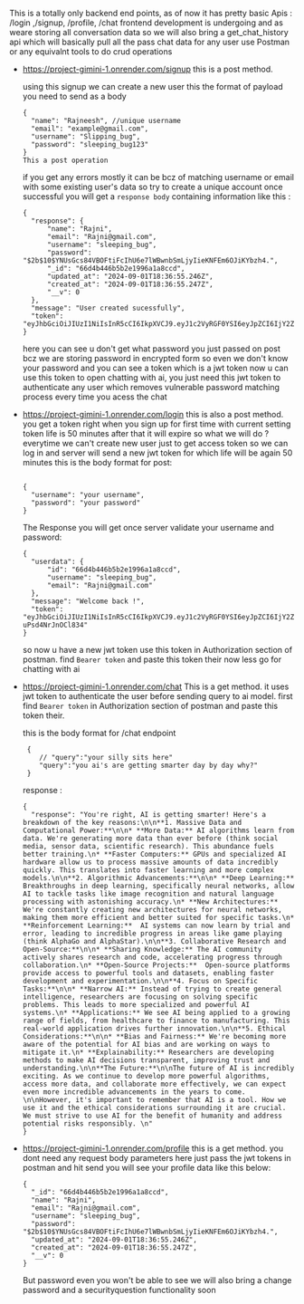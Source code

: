 This is a totally only backend end points, as of now it has pretty basic Apis : /login ,/signup, /profile, /chat
frontend development is undergoing and as weare storing all conversation data so we will also bring a  get_chat_history api which will basically pull all the pass chat data for any user 
use Postman or any equivalnt tools to do crud operations

* https://project-gimini-1.onrender.com/signup
  this is  a post method.

  using this signup we can create a new user this the format of payload you need to send as a body
  ```
  {
    "name": "Rajneesh", //unique username
    "email": "example@gmail.com",
    "username": "Slipping_bug",
    "password": "sleeping_bug123"
  }
  This a post operation
  ```
  if you get any errors mostly it can be bcz of matching username or email with some existing user's data so try to create a unique account
  once successful you will get a `response body` containing information like this :
  ```
  {
    "response": {
        "name": "Rajni",
        "email": "Rajni@gmail.com",
        "username": "sleeping_bug",
        "password": "$2b$10$YNUsGcs84VBOFtiFcIhU6e7lWBwnbSmLjyIieKNFEm6OJiKYbzh4.",
        "_id": "66d4b446b5b2e1996a1a8ccd",
        "updated_at": "2024-09-01T18:36:55.246Z",
        "created_at": "2024-09-01T18:36:55.247Z",
        "__v": 0
    },
    "message": "User created sucessfully",
    "token": "eyJhbGciOiJIUzI1NiIsInR5cCI6IkpXVCJ9.eyJ1c2VyRGF0YSI6eyJpZCI6IjY2ZDRiNDQ2YjViMmUxOTk2YTFhOGNjZCIsInVzZXJuYW1lIjoic2xlZXBpbmdfYnVnIiwiZW1haWwiOiJSYWpuaUBnbWFpbC5jb20ifSwiaWF0IjoxNzI1MjE1ODE1LCJleHAiOjE3MjUyMTg4MTV9.s_oVdjINm2tl51yiOKggApVNXsqYaGZuY_Joh9DLaIM"
  }
  ```
  here you can see u don't get what password you just passed on post bcz we are storing password in encrypted form so even we don't know your password
  and you can see a token which is a jwt token now u can use this token to open chatting with ai, you just need this jwt token to authenticate any user which removes vulnerable password matching
  process every time you acess the chat
  
* https://project-gimini-1.onrender.com/login
  this is also a post method.
  you get a token right when you sign up for first time with current setting token life is 50 minutes after that it will expire so what we will do ? everytime we can't create
  new user just to get access token so we can log in and server will send a new jwt token for which life will be again 50 minutes
  this is the body format for post:
  ```
  
  {
    "username": "your username",
    "password": "your password"
  } 
  ```
  The Response you will get once server validate your username and password:
  ```
  {
    "userdata": {
        "id": "66d4b446b5b2e1996a1a8ccd",
        "username": "sleeping_bug",
        "email": "Rajni@gmail.com"
    },
    "message": "Welcome back !",
    "token": "eyJhbGciOiJIUzI1NiIsInR5cCI6IkpXVCJ9.eyJ1c2VyRGF0YSI6eyJpZCI6IjY2ZDRiNDQ2YjViMmUxOTk2YTFhOGNjZCIsInVzZXJuYW1lIjoic2xlZXBpbmdfYnVnIiwiZW1haWwiOiJSYWpuaUBnbWFpbC5jb20ifSwiaWF0IjoxNzI1MjE2MjY2LCJleHAiOjE3MjUyMTkyNjZ9.tV2maKX_4lyU0aQf23isysNh5g2-uPsd4NrJnOCl834"
  }
  ```
  so now u have a new jwt token use this token in Authorization section of postman. find `Bearer token` and paste this token their
  now less go for chatting with ai
  
* https://project-gimini-1.onrender.com/chat
  This is a get method.
  it uses jwt token to authenticate the user before sending query to ai model.
  first find `Bearer token` in Authorization section of postman and paste this token their.
  
  this is the body format for /chat endpoint
  ```
   {
      // "query":"your silly sits here"
      "query":"you ai's are getting smarter day by day why?"
   }
  
  ```
  response :
  ```
  {
    "response": "You're right, AI is getting smarter! Here's a breakdown of the key reasons:\n\n**1. Massive Data and Computational Power:**\n\n* **More Data:** AI algorithms learn from data. We're generating more data than ever before (think social media, sensor data, scientific research). This abundance fuels better training.\n* **Faster Computers:** GPUs and specialized AI hardware allow us to process massive amounts of data incredibly quickly. This translates into faster learning and more complex models.\n\n**2. Algorithmic Advancements:**\n\n* **Deep Learning:** Breakthroughs in deep learning, specifically neural networks, allow AI to tackle tasks like image recognition and natural language processing with astonishing accuracy.\n* **New Architectures:** We're constantly creating new architectures for neural networks, making them more efficient and better suited for specific tasks.\n* **Reinforcement Learning:**  AI systems can now learn by trial and error, leading to incredible progress in areas like game playing (think AlphaGo and AlphaStar).\n\n**3. Collaborative Research and Open-Source:**\n\n* **Sharing Knowledge:** The AI community actively shares research and code, accelerating progress through collaboration.\n* **Open-Source Projects:**  Open-source platforms provide access to powerful tools and datasets, enabling faster development and experimentation.\n\n**4. Focus on Specific Tasks:**\n\n* **Narrow AI:** Instead of trying to create general intelligence, researchers are focusing on solving specific problems. This leads to more specialized and powerful AI systems.\n* **Applications:** We see AI being applied to a growing range of fields, from healthcare to finance to manufacturing. This real-world application drives further innovation.\n\n**5. Ethical Considerations:**\n\n* **Bias and Fairness:** We're becoming more aware of the potential for AI bias and are working on ways to mitigate it.\n* **Explainability:** Researchers are developing methods to make AI decisions transparent, improving trust and understanding.\n\n**The Future:**\n\nThe future of AI is incredibly exciting. As we continue to develop more powerful algorithms, access more data, and collaborate more effectively, we can expect even more incredible advancements in the years to come. \n\nHowever, it's important to remember that AI is a tool. How we use it and the ethical considerations surrounding it are crucial. We must strive to use AI for the benefit of humanity and address potential risks responsibly. \n"
  }
  ```
* https://project-gimini-1.onrender.com/profile
  this is a get method.
  you dont need any request body parameters here just pass the jwt tokens in postman and hit send 
  you will see your profile data like this below:
  ```
  {
    "_id": "66d4b446b5b2e1996a1a8ccd",
    "name": "Rajni",
    "email": "Rajni@gmail.com",
    "username": "sleeping_bug",
    "password": "$2b$10$YNUsGcs84VBOFtiFcIhU6e7lWBwnbSmLjyIieKNFEm6OJiKYbzh4.",
    "updated_at": "2024-09-01T18:36:55.246Z",
    "created_at": "2024-09-01T18:36:55.247Z",
    "__v": 0
  }
  
  ```
  
  
  But password even you won't be able to see we will also bring a change password and a securityquestion functionality soon 
  